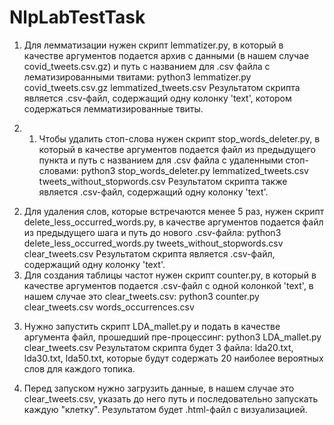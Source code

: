 # NlpLabTestTask
1. Для лемматизации нужен скрипт lemmatizer.py, в который в качестве аргументов подается архив с данными (в нашем случае covid_tweets.csv.gz) и путь с названием для .csv файла с лематизированными твитами:
python3 lemmatizer.py covid_tweets.csv.gz lemmatized_tweets.csv
Результатом скрипта является .csv-файл, содержащий одну колонку 'text',  котором содержаться лемматизированные твиты.

2. 1) Чтобы удалить стоп-слова нужен скрипт stop_words_deleter.py, в который в качестве аргументов подается файл из предыдущего пункта и путь с названием для .csv файла с удаленными стоп-словами:
python3 stop_words_deleter.py lemmatized_tweets.csv tweets_without_stopwords.csv
Результатом скрипта также является .csv-файл, содержащий одну колонку 'text'.
2) Для удаления слов, которые встречаются менее 5 раз, нужен скрипт delete_less_occurred_words.py, в качестве аргументов подается файл из предыдущего шага и путь до нового .csv-файла:
python3 delete_less_occurred_words.py tweets_without_stopwords.csv clear_tweets.csv
Результатом скрипта является .csv-файл, содержащий одну колонку 'text'.
3) Для создания таблицы частот нужен скрипт counter.py, в который в качестве аргументов подается .csv-файл с одной колонкой 'text', в нашем случае это clear_tweets.csv:
python3 counter.py clear_tweets.csv words_occurrences.csv

3. Нужно запустить скрипт LDA_mallet.py и подать в качестве аргумента файл, прошедший пре-процессинг:
python3 LDA_mallet.py clear_tweets.csv
Результатом скрипта будет 3 файла: lda20.txt, lda30.txt, lda50.txt, которые будут содержать 20 наиболее вероятных слов для каждого топика.

4. Перед запуском нужно загрузить данные, в нашем случае это clear_tweets.csv, указать до него путь и последовательно запускать каждую "клетку". Результатом будет .html-файл с визуализацией.
